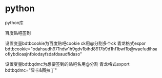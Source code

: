 # python

python库

百度贴吧签到

设置变量bdtbcookie为百度贴吧cookie ck用@分割多个ck 青龙格式expor bdtbcookie="odahsudh971hdw1h9gdv1bihd8917b9d1hf1bwf1b@waefudihsaofiybdioasjnfbiodayfsdafdsaudfidaso"

设置变量bdtbqdmc为想要签到的贴吧名用@分割 青龙格式export bdtbqdmc="显卡&图拉丁"
